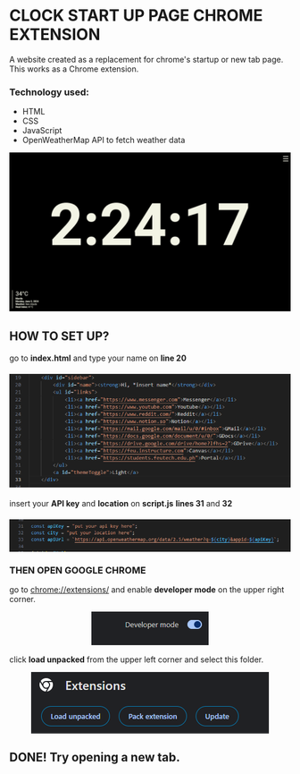 # CLOCK START UP PAGE CHROME EXTENSION

A website created as a replacement for chrome's startup or new tab page. This works as a Chrome extension.

### Technology used:
- HTML
- CSS
- JavaScript
- OpenWeatherMap API to fetch weather data

![screenshot](assets/screenshot.png)

## HOW TO SET UP?

go to **index.html** and type your name on **line 20**

<div style="text-align: center;">
    <img src="assets/html.png" alt="HTML Icon" style="display: block; margin: 20px auto;">
</div>

insert your **API key** and **location** on **script.js** **lines 31** and **32**

<div style="text-align: center;">
    <img src="assets/add.png" alt="Add Icon" style="display: block; margin: 20px auto;">
</div>

### THEN OPEN GOOGLE CHROME

go to [chrome://extensions/](chrome://extensions/) and enable **developer mode** on the upper right corner.

<div style="text-align: center;">
    <img src="assets/developer.png" alt="Developer Mode" style="margin: auto;">
</div>

click **load unpacked** from the upper left corner and select this folder.

<div style="text-align: center;">
    <img src="assets/load.png" alt="Load Unpacked" style="display: block; margin: 0 auto;">
</div>

## DONE! Try opening a new tab.
